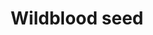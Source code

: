 ---
layout: item
title: Wildblood seed
item-id: 5311
datatable: true
id: 5311
name: "Wildblood seed"
members: true
lowalch: 5
highalch: 8
examine: "A Wildblood hop seed - plant in a hops patch."
monsters:
  - id: 6604
    name: "Mammoth"
    members: true
    combat_level: 80
    wiki_url: "https://oldschool.runescape.wiki/w/Mammoth"
    drops:
      - quantity: "4"
        rarity: 0.003125
        drop_requirements: null
  - id: 8583
    name: "Hespori"
    members: true
    combat_level: 284
    wiki_url: "https://oldschool.runescape.wiki/w/Hespori"
    drops:
      - quantity: "10-20"
        rarity: 0.025
        drop_requirements: null
---